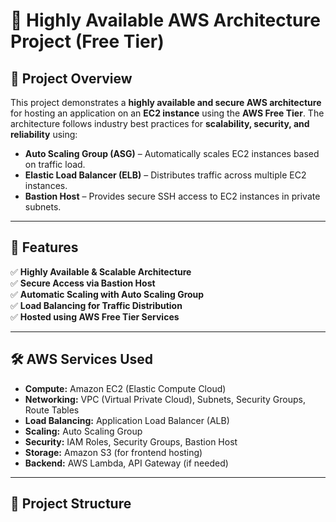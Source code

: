 # 🚀 Highly Available AWS Architecture Project (Free Tier)

## **🌟 Project Overview**
This project demonstrates a **highly available and secure AWS architecture** for hosting an application on an **EC2 instance** using the **AWS Free Tier**. The architecture follows industry best practices for **scalability, security, and reliability** using:

- **Auto Scaling Group (ASG)** – Automatically scales EC2 instances based on traffic load.
- **Elastic Load Balancer (ELB)** – Distributes traffic across multiple EC2 instances.
- **Bastion Host** – Provides secure SSH access to EC2 instances in private subnets.

---

## **📌 Features**
✅ **Highly Available & Scalable Architecture**  
✅ **Secure Access via Bastion Host**  
✅ **Automatic Scaling with Auto Scaling Group**  
✅ **Load Balancing for Traffic Distribution**  
✅ **Hosted using AWS Free Tier Services**  

---

## **🛠️ AWS Services Used**
- **Compute:** Amazon EC2 (Elastic Compute Cloud)
- **Networking:** VPC (Virtual Private Cloud), Subnets, Security Groups, Route Tables
- **Load Balancing:** Application Load Balancer (ALB)
- **Scaling:** Auto Scaling Group
- **Security:** IAM Roles, Security Groups, Bastion Host
- **Storage:** Amazon S3 (for frontend hosting)
- **Backend:** AWS Lambda, API Gateway (if needed)

---

## **📂 Project Structure**
